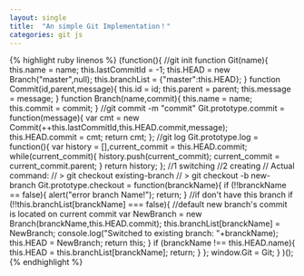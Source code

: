 ```yaml
---
layout: single
title:  "An simple Git Implementation！"
categories: git js
---
```


{% highlight ruby linenos %}
(function(){
        //git init
        function Git(name){
            this.name = name;
            this.lastCommitId = -1;
            this.HEAD = new Branch("master",null);
            this.branchList = {"master":this.HEAD};
        }
        function Commit(id,parent,message){
            this.id = id;
            this.parent = parent;
            this.message = message;
        }
        function Branch(name,commit){
            this.name = name;
            this.commit = commit;
        }
        //git commit -m "commit"
        Git.prototype.commit = function(message){
            var cmt = new Commit(++this.lastCommitId,this.HEAD.commit,message);
            this.HEAD.commit = cmt;
            return cmt;
        };
        //git log
        Git.prototype.log = function(){
            var history = [],current_commit = this.HEAD.commit;
            while(current_commit){
                history.push(current_commit);
                current_commit = current_commit.parent;
            }
            return history;
        };
        //1 switching
        //2 creating
        // Actual command:
        // > git checkout existing-branch
        // > git checkout -b new-branch
        Git.prototype.checkout = function(branckName){
            if (!!branckName == false){
                alert("error branch Name!");
                return;
            }
            //if don't have this branch
            if (!!this.branchList[branckName] === false){
                //default new branch's commit is located on current commit
                var NewBranch = new Branch(branckName,this.HEAD.commit);
                this.branchList[branckName] = NewBranch;
                console.log("Switched to existing branch: "+branckName);
                this.HEAD = NewBranch;
                return this;
            }
            if (branckName !== this.HEAD.name){
                this.HEAD = this.branchList[branckName];
                return;
            }
        };
        window.Git = Git;
    }
)();
{% endhighlight %}

